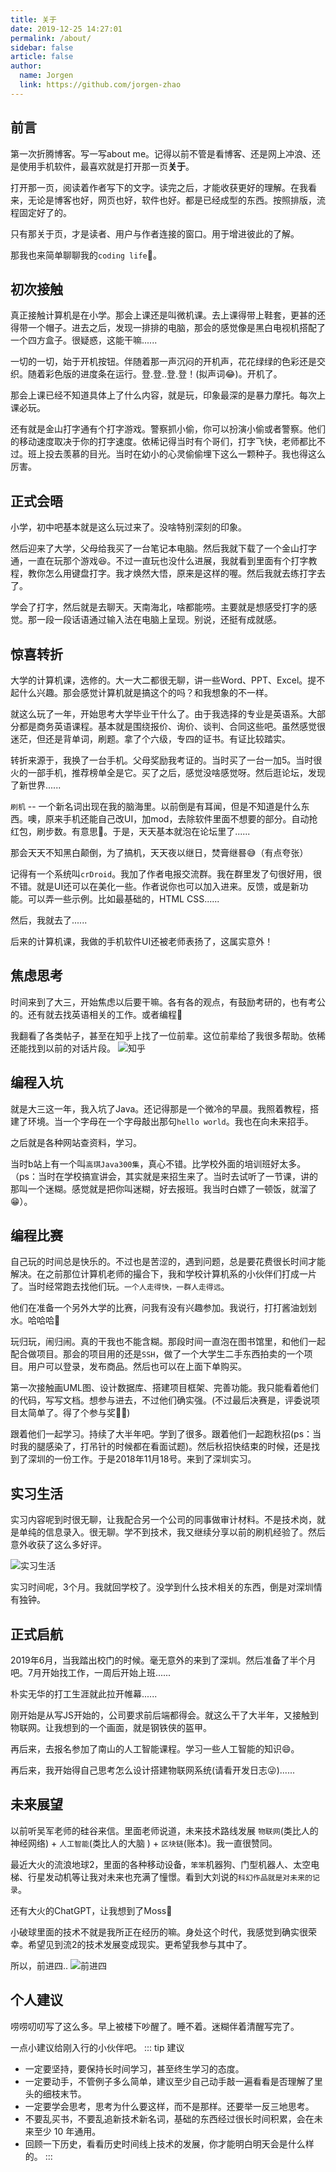 ```yaml
---
title: 关于
date: 2019-12-25 14:27:01
permalink: /about/
sidebar: false
article: false
author:
  name: Jorgen
  link: https://github.com/jorgen-zhao
---
```


## 前言

第一次折腾博客。写一写about me。记得以前不管是看博客、还是网上冲浪、还是使用手机软件，最喜欢就是打开那一页**关于**。

打开那一页，阅读着作者写下的文字。读完之后，才能收获更好的理解。在我看来，无论是博客也好，网页也好，软件也好。都是已经成型的东西。按照排版，流程固定好了的。

只有那关于页，才是读者、用户与作者连接的窗口。用于增进彼此的了解。

那我也来简单聊聊我的`coding life`🤣。

## 初次接触
真正接触计算机是在小学。那会上课还是叫微机课。去上课得带上鞋套，更甚的还得带一个帽子。进去之后，发现一排排的电脑，那会的感觉像是黑白电视机搭配了一个四方盒子。很疑惑，这能干嘛......

一切的一切，始于开机按钮。伴随着那一声沉闷的开机声，花花绿绿的色彩还是交织。随着彩色版的进度条在运行。登.登..登.登！(拟声词😂)。开机了。

那会上课已经不知道具体上了什么内容，就是玩，印象最深的是暴力摩托。每次上课必玩。

还有就是金山打字通有个打字游戏。警察抓小偷，你可以扮演小偷或者警察。他们的移动速度取决于你的打字速度。依稀记得当时有个哥们，打字飞快，老师都比不过。班上投去羡慕的目光。当时在幼小的心灵偷偷埋下这么一颗种子。我也得这么厉害。

## 正式会晤
小学，初中吧基本就是这么玩过来了。没啥特别深刻的印象。

然后迎来了大学，父母给我买了一台笔记本电脑。然后我就下载了一个金山打字通，一直在玩那个游戏😆。不过一直玩也没什么进展，我就看到里面有个打字教程，教你怎么用键盘打字。我才焕然大悟，原来是这样的喔。然后我就去练打字去了。

学会了打字，然后就是去聊天。天南海北，啥都能唠。主要就是想感受打字的感觉。那一段一段话语通过输入法在电脑上呈现。别说，还挺有成就感。

## 惊喜转折
大学的计算机课，选修的。大一大二都很无聊，讲一些Word、PPT、Excel。提不起什么兴趣。那会感觉计算机就是搞这个的吗？和我想象的不一样。

就这么玩了一年，开始思考大学毕业干什么了。由于我选择的专业是英语系。大部分都是商务英语课程。基本就是围绕报价、询价、谈判、合同这些吧。虽然感觉很迷茫，但还是背单词，刷题。拿了个六级，专四的证书。有证比较踏实。


转折来源于，我换了一台手机。父母奖励我考证的。当时买了一台一加5。当时很火的一部手机，推荐榜单全是它。买了之后，感觉没啥感觉呀。然后逛论坛，发现了新世界......

`刷机` -- 一个新名词出现在我的脑海里。以前倒是有耳闻，但是不知道是什么东西。噢，原来手机还能自己改UI，加mod，去除软件里面不想要的部分。自动抢红包，刷步数。有意思🤔。于是，天天基本就泡在论坛里了......

那会天天不知黑白颠倒，为了搞机，天天夜以继日，焚膏继晷😅（有点夸张）

记得有一个系统叫`crDroid`。我加了作者电报交流群。我在群里发了句很好用，很不错。就是UI还可以在美化一些。作者说你也可以加入进来。反馈，或是新功能。可以弄一些示例。比如最基础的，HTML CSS......

然后，我就去了......

后来的计算机课，我做的手机软件UI还被老师表扬了，这属实意外！

## 焦虑思考
时间来到了大三，开始焦虑以后要干嘛。各有各的观点，有鼓励考研的，也有考公的。还有就去找英语相关的工作。或者编程🤔

我翻看了各类帖子，甚至在知乎上找了一位前辈。这位前辈给了我很多帮助。依稀还能找到以前的对话片段。
![知乎](/doc/1.jpg)

## 编程入坑
就是大三这一年，我入坑了Java。还记得那是一个微冷的早晨。我照着教程，搭建了环境。当一个字母在一个字母敲出那句`hello world`。我也在向未来招手。

之后就是各种网站查资料，学习。

当时b站上有一个叫`高琪Java300集`，真心不错。比学校外面的培训班好太多。（ps：当时在学校搞宣讲会，其实就是来招生来了。当时去试听了一节课，讲的那叫一个迷糊。感觉就是把你叫迷糊，好去报班。我当时白嫖了一顿饭，就溜了😁）。


## 编程比赛
自己玩的时间总是快乐的。不过也是苦涩的，遇到问题，总是要花费很长时间才能解决。在之前那位计算机老师的撮合下，我和学校计算机系的小伙伴们打成一片了。当时经常跑去找他们玩。`一个人走得快，一群人走得远`。

他们在准备一个另外大学的比赛，问我有没有兴趣参加。我说行，打打酱油划划水。哈哈哈🤣

玩归玩，闹归闹。真的干我也不能含糊。那段时间一直泡在图书馆里，和他们一起配合做项目。那会的项目用的还是`SSH`，做了一个大学生二手东西拍卖的一个项目。用户可以登录，发布商品。然后也可以在上面下单购买。

第一次接触画UML图、设计数据库、搭建项目框架、完善功能。我只能看着他们的代码，写写文档。想参与进去，不过他们确实强。(不过最后决赛是，评委说项目太简单了。得了个参与奖🤷‍♂️)

跟着他们一起学习。持续了大半年吧。学到了很多。跟着他们一起跑秋招(ps：当时我的腿感染了，打吊针的时候都在看面试题)。然后秋招快结束的时候，还是找到了深圳的一份工作。于是2018年11月18号。来到了深圳实习。

## 实习生活
实习内容呢到时很无聊，让我配合另一个公司的同事做审计材料。不是技术岗，就是单纯的信息录入。很无聊。学不到技术，我又继续分享以前的刷机经验了。然后意外收获了这么多好评。

![实习生活](/doc/2.jpg)

实习时间呢，3个月。我就回学校了。没学到什么技术相关的东西，倒是对深圳情有独钟。

## 正式启航
2019年6月，当我踏出校门的时候。毫无意外的来到了深圳。然后准备了半个月吧。7月开始找工作，一周后开始上班......

朴实无华的打工生涯就此拉开帷幕......

刚开始是从写JS开始的，公司要求前后端都得会。就这么干了大半年，又接触到物联网。让我想到的一个画面，就是钢铁侠的盔甲。

再后来，去报名参加了南山的人工智能课程。学习一些人工智能的知识😄。

再后来，我开始得自己思考怎么设计搭建物联网系统(请看开发日志😜)......

## 未来展望

以前听吴军老师的硅谷来信。里面老师说道，未来技术路线发展 `物联网`(类比人的神经网络) + `人工智能`(类比人的大脑 ) + `区块链`(账本)。我一直很赞同。

最近大火的流浪地球2，里面的各种移动设备，`笨笨`机器狗、门型机器人、太空电梯、行星发动机等让我对未来也充满了憧憬。看到大刘说的`科幻作品就是对未来的记录`。

还有大火的ChatGPT，让我想到了Moss🤖

小破球里面的技术不就是我所正在经历的嘛。身处这个时代，我感觉到确实很荣幸。希望见到流2的技术发展变成现实。更希望我参与其中了。

所以，前进四..
![前进四](/doc/3.png)


## 个人建议
唠唠叨叨写了这么多。早上被楼下吵醒了。睡不着。迷糊伴着清醒写完了。

一点小建议给刚入行的小伙伴吧。
::: tip 建议
- 一定要坚持，要保持长时间学习，甚至终生学习的态度。
- 一定要动手，不管例子多么简单，建议至少自己动手敲一遍看看是否理解了里头的细枝末节。
- 一定要学会思考，思考为什么要这样，而不是那样。还要举一反三地思考。
- 不要乱买书，不要乱追新技术新名词，基础的东西经过很长时间积累，会在未来至少 10 年通用。
- 回顾一下历史，看看历史时间线上技术的发展，你才能明白明天会是什么样的。
:::


